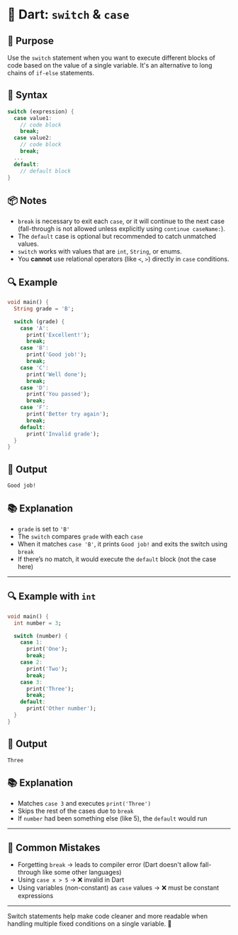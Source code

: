 # 🐋 Dart: `switch` & `case`

## 🎯 Purpose

Use the `switch` statement when you want to execute different blocks of code based on the value of a single variable. It's an alternative to long chains of `if-else` statements.

## 🧠 Syntax

```dart
switch (expression) {
  case value1:
    // code block
    break;
  case value2:
    // code block
    break;
  ...
  default:
    // default block
}
```

## 📦 Notes

* `break` is necessary to exit each `case`, or it will continue to the next case (fall-through is not allowed unless explicitly using `continue caseName:`).
* The `default` case is optional but recommended to catch unmatched values.
* `switch` works with values that are `int`, `String`, or enums.
* You **cannot** use relational operators (like `<`, `>`) directly in `case` conditions.

## 🔍 Example

```dart
void main() {
  String grade = 'B';

  switch (grade) {
    case 'A':
      print('Excellent!');
      break;
    case 'B':
      print('Good job!');
      break;
    case 'C':
      print('Well done');
      break;
    case 'D':
      print('You passed');
      break;
    case 'F':
      print('Better try again');
      break;
    default:
      print('Invalid grade');
  }
}
```

## 🧪 Output

```
Good job!
```

## 📚 Explanation

* `grade` is set to `'B'`
* The `switch` compares `grade` with each `case`
* When it matches `case 'B'`, it prints `Good job!` and exits the switch using `break`
* If there’s no match, it would execute the `default` block (not the case here)

---

## 🔍 Example with `int`

```dart
void main() {
  int number = 3;

  switch (number) {
    case 1:
      print('One');
      break;
    case 2:
      print('Two');
      break;
    case 3:
      print('Three');
      break;
    default:
      print('Other number');
  }
}
```

## 🧪 Output

```
Three
```

## 📚 Explanation

* Matches `case 3` and executes `print('Three')`
* Skips the rest of the cases due to `break`
* If `number` had been something else (like 5), the `default` would run

---

## 🚫 Common Mistakes

* Forgetting `break` → leads to compiler error (Dart doesn't allow fall-through like some other languages)
* Using `case x > 5` → ❌ invalid in Dart
* Using variables (non-constant) as `case` values → ❌ must be constant expressions

---

Switch statements help make code cleaner and more readable when handling multiple fixed conditions on a single variable. 🧼
